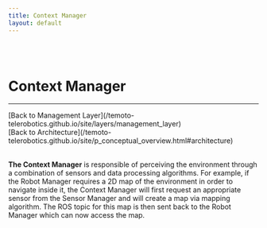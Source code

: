 ```yaml
---
title: Context Manager
layout: default
---
```


<br><br>

# Context Manager
<hr>
[Back to Management Layer](/temoto-telerobotics.github.io/site/layers/management_layer)<br>
[Back to Architecture](/temoto-telerobotics.github.io/site/p_conceptual_overview.html#architecture)<br>
<br>

**The Context Manager** is responsible of perceiving the environment through a combination of sensors and data processing algorithms. For example, if the Robot Manager requires a 2D map of the environment in order to navigate inside it, the Context Manager will first request an appropriate sensor from the Sensor Manager and will create a map via mapping algorithm. The ROS topic for this map is then sent back to the Robot Manager which can now access the map. 
